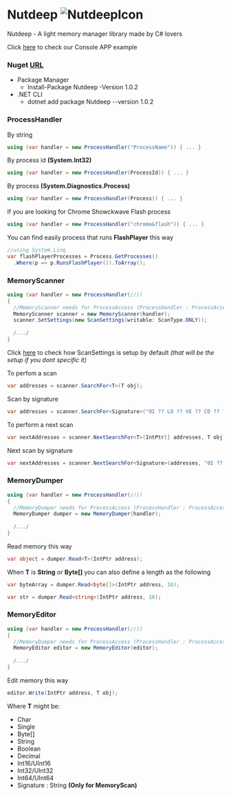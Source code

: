 # Nutdeep  ![NutdeepIcon](https://i.imgsafe.org/c7/c7ae82b7c1.png) 
Nutdeep - A light memory manager library made by C# lovers

Click [here](https://github.com/Adversities/Nutdeep/blob/master/ConsoleExample/Program.cs) to check our Console APP example


### Nuget [URL](https://www.nuget.org/packages/Nutdeep/1.0.2)
- Package Manager
  - Install-Package Nutdeep -Version 1.0.2
- .NET CLI
  - dotnet add package Nutdeep --version 1.0.2



### ProcessHandler

By string
```csharp
using (var handler = new ProcessHandler("ProcessName")) { ... }
```
By process id **(System.Int32)**
```csharp
using (var handler = new ProcessHandler(ProcessId)) { ... }
```
By process **(System.Diagnostics.Process)**
```csharp
using (var handler = new ProcessHandler(Process)) { ... }
```

If you are looking for Chrome Showckwave Flash process
```csharp
using (var handler = new ProcessHandler("chrome&flash")) { ... }
```

You can find easily process that runs **FlashPlayer** this way
```csharp
//using System.Linq
var flashPlayerProcesses = Process.GetProcesses()
  .Where(p => p.RunsFlashPlayer()).ToArray();
```



### MemoryScanner
```csharp
using (var handler = new ProcessHandler(//))
{
  //MemoryScanner needs for ProcessAccess (ProcessHandler : ProcessAccess)
  MemoryScanner scanner = new MemoryScanner(handler);
  scanner.SetSettings(new ScanSettings(writable: ScanType.ONLY));
  
  /.../
}
```
Click [here](https://github.com/Adversities/Nutdeep/blob/master/Nutdeep/Tools/ScanSettings.cs) to check how ScanSettings is setup by default *(that will be the setup if you dont specific it)*

To perfom a scan
```csharp
var addresses = scanner.SearchFor<T>(T obj);
```

Scan by signature
```csharp
var addresses = scanner.SearchFor<Signature>("0I ?? LO ?? VE ?? CO ?? ?? DE");
```

To perform a next scan
```csharp
var nextAddresses = scanner.NextSearchFor<T>(IntPtr[] addresses, T obj);
```
Next scan by signature
```csharp
var nextAddresses = scanner.NextSearchFor<Signature>(addresses, "0I ?? LO ?? VE ?? CO ?? ?? DE");
```


### MemoryDumper
```csharp
using (var handler = new ProcessHandler(//))
{
  //MemoryDumper needs for ProcessAccess (ProcessHandler : ProcessAccess)
  MemoryDumper dumper = new MemoryDumper(handler);
  
  /.../
}
```

Read memory this way
```csharp
var object = dumper.Read<T>(IntPtr address);
```

When **T** is **String** or **Byte[]** you can also define a length as the following
```csharp
var byteArray = dumper.Read<byte[]>(IntPtr address, 16);
```
```csharp
var str = dumper.Read<string>(IntPtr address, 16);
```


### MemoryEditor
```csharp
using (var handler = new ProcessHandler(//))
{
  //MemoryDumper needs for ProcessAccess (ProcessHandler : ProcessAccess)
  MemoryEditor editor = new MemoryEditor(editor);
  
  /.../
}
```

Edit memory this way
```csharp
editor.Write(IntPtr address, T obj);
```


Where **T** might be:

* Char
* Single 
* Byte[]
* String
* Boolean
* Decimal
* Int16/UInt16
* Int32/UInt32
* Int64/UInt64
* Signature : String **(Only for MemoryScan)**

